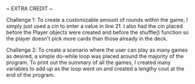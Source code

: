 ~ EXTRA CREDIT ~

Challenge 1:    To create a customizable amount of rounds within the game, I simply just used a cin to enter a value in line 21.
                I also had the cin placed before the Player objects were created and before the shuffle() function so the player
                doesn't pick more cards than those already in the deck.

Challenge 2:    To create a scenario where the user can play as many games as desired, a simple do-while loop was placed around
                the majority of the program. To print out the summary of all the games, I created many variables to add up as the 
                loop went on and created a lengthy cout at the end of the program.
